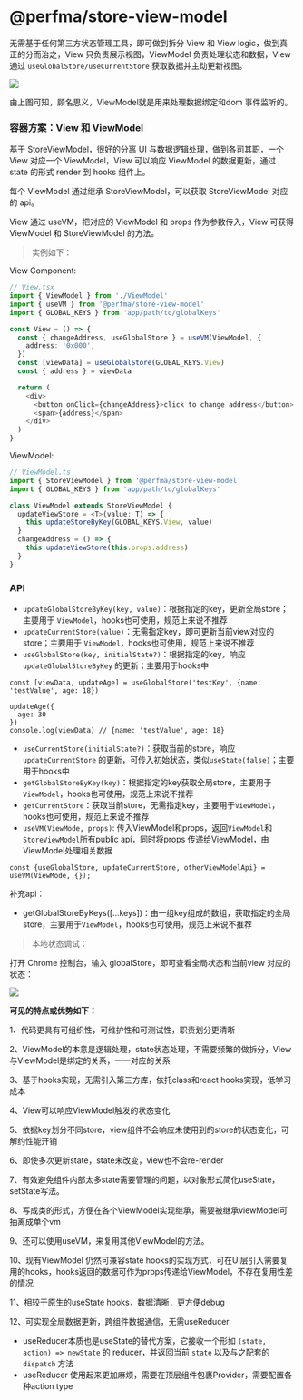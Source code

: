 # @perfma/store-view-model

无需基于任何第三方状态管理工具，即可做到拆分 View 和 View logic，做到真正的分而治之，View 只负责展示视图，ViewModel 负责处理状态和数据，View 通过 `useGlobalStore/useCurrentStore` 获取数据并主动更新视图。

<img src="https://media.perfma.net/guitar/image/WBLaY17t9r4rqA4NeKQnX.png" />

由上图可知，顾名思义，ViewModel就是用来处理数据绑定和dom 事件监听的。

### 容器方案：View 和 ViewModel


基于 StoreViewModel，很好的分离 UI 与数据逻辑处理，做到各司其职，一个 View 对应一个 ViewModel，View 可以响应 ViewModel 的数据更新，通过 state 的形式 render 到 hooks 组件上。

每个 ViewModel 通过继承 StoreViewModel，可以获取 StoreViewModel 对应的 api。

View 通过 useVM，把对应的 ViewModel 和 props 作为参数传入，View 可获得 ViewModel 和 StoreViewModel 的方法。

> 实例如下：

View Component:

```ts
// View.tsx
import { ViewModel } from './ViewModel'
import { useVM } from '@perfma/store-view-model'
import { GLOBAL_KEYS } from 'app/path/to/globalKeys'

const View = () => {
  const { changeAddress, useGlobalStore } = useVM(ViewModel, {
    address: '0x000',
  })
  const [viewData] = useGlobalStore(GLOBAL_KEYS.View)
  const { address } = viewData

  return (
    <div>
      <button onClick={changeAddress}>click to change address</button>
      <span>{address}</span>
    </div>
  )
}
```

ViewModel:

```ts
// ViewModel.ts
import { StoreViewModel } from '@perfma/store-view-model'
import { GLOBAL_KEYS } from 'app/path/to/globalKeys'

class ViewModel extends StoreViewModel {
  updateViewStore = <T>(value: T) => {
    this.updateStoreByKey(GLOBAL_KEYS.View, value)
  }
  changeAddress = () => {
    this.updateViewStore(this.props.address)
  }
}
```

### API

- `updateGlobalStoreByKey(key, value)`：根据指定的key，更新全局store；主要用于 `ViewModel`，hooks也可使用，规范上来说不推荐
- `updateCurrentStore(value)`：无需指定key，即可更新当前view对应的store；主要用于 `ViewModel`，hooks也可使用，规范上来说不推荐
- `useGlobalStore(key, initialState?)`：根据指定的key，响应`updateGlobalStoreByKey` 的更新；主要用于hooks中

```tsx
const [viewData, updateAge] = useGlobalStore('testKey', {name: 'testValue', age: 18})

updateAge({
  age: 30
})
console.log(viewData) // {name: 'testValue', age: 18}
```

- `useCurrentStore(initialState?)`：获取当前的store，响应`updateCurrentStore` 的更新，可传入初始状态，类似`useState(false)`；主要用于hooks中
- `getGlobalStoreByKey(key)`：根据指定的key获取全局store，主要用于`ViewModel`，hooks也可使用，规范上来说不推荐
- `getCurrentStore`：获取当前store，无需指定key，主要用于`ViewModel`，hooks也可使用，规范上来说不推荐
- `useVM(ViewMode, props)`: 传入ViewModel和props，返回`ViewModel`和`StoreViewModel`所有public api，同时将props 传递给ViewModel，由ViewModel处理相关数据

```tsx
const {useGlobalStore, updateCurrentStore, otherViewModelApi} = useVM(ViewMode, {});
```

补充api：

- getGlobalStoreByKeys([...keys])：由一组key组成的数组，获取指定的全局store，主要用于`ViewModel`，hooks也可使用，规范上来说不推荐


> 本地状态调试：

打开 Chrome 控制台，输入 globalStore，即可查看全局状态和当前view 对应的状态：

<img src="https://media.perfma.net/guitar/image/aY3h_ZGX5iPGZz_1fyvMa.jpg" />

**可见的特点或优势如下：**

1、代码更具有可组织性，可维护性和可测试性，职责划分更清晰

2、ViewModel的本意是逻辑处理，state状态处理，不需要频繁的做拆分，View与ViewModel是绑定的关系，一一对应的关系

3、基于hooks实现，无需引入第三方库，依托class和react hooks实现，低学习成本

4、View可以响应ViewModel触发的状态变化

5、依据key划分不同store，view组件不会响应未使用到的store的状态变化，可解约性能开销

6、即使多次更新state，state未改变，view也不会re-render

7、有效避免组件内部太多state需要管理的问题，以对象形式简化useState，setState写法。

8、写成类的形式，方便在各个ViewModel实现继承，需要被继承viewModel可抽离成单个vm

9、还可以使用useVM，来复用其他ViewModel的方法。

10、现有ViewModel 仍然可兼容state hooks的实现方式，可在UI层引入需要复用的hooks，hooks返回的数据可作为props传递给ViewModel，不存在复用性差的情况

11、相较于原生的useState hooks，数据清晰，更方便debug

12、可实现全局数据更新，跨组件数据通信，无需useReducer

 -   useReducer本质也是useState的替代方案，它接收一个形如 `(state, action) => newState` 的 reducer，并返回当前 `state` 以及与之配套的 `dispatch` 方法
 -   useReducer 使用起来更加麻烦，需要在顶层组件包裹Provider，需要配置各种action type
